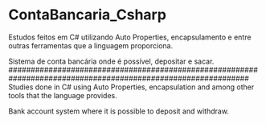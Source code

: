 # ContaBancaria_Csharp

Estudos feitos em C# utilizando Auto Properties, encapsulamento e entre outras ferramentas que a linguagem proporciona.

Sistema de conta bancária onde é possível, depositar e sacar.
##############################################################################################################
Studies done in C# using Auto Properties, encapsulation and among other tools that the language provides.

Bank account system where it is possible to deposit and withdraw.

